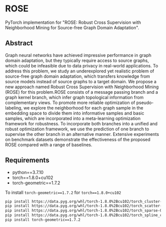 # ROSE
PyTorch implementation for "ROSE: Robust Cross Supervision with Neighborhood Mining for Source-free Graph Domain Adaptation".

## Abstract
Graph neural networks have achieved impressive performance in graph domain adaptation, but they typically require access to source graphs, which could be infeasible due to data privacy in real-world applications. To address this problem, we study an underexplored yet realistic problem of source-free graph domain adaptation, which transfers knowledge from source models instead of source graphs to a target domain. We propose a new approach named Robust Cross Supervision with Neighborhood Mining (ROSE) for this problem.ROSE consists of a message passing branch and a graph kernel branch, which infer graph topological information from complementary views. To promote more reliable optimization of pseudo-labeling, we explore the neighborhood for each graph sample in the embedding space to divide them into informative samples and basic samples, which are incorporated into a meta-learning optimization framework for robustness. To incorporate both branches into a unified and robust optimization framework, we use the prediction of one branch to supervise the other branch in an alternative manner. Extensive experiments on benchmark datasets demonstrate the effectiveness of the proposed ROSE compared with a range of baselines. 


## Requirements

* python==3.7.10
* torch==1.8.0+cu102
* torch-geometric==1.7.2

To install `torch-geometric==1.7.2` for `torch==1.8.0+cu102`
```txt
pip install https://data.pyg.org/whl/torch-1.8.0%2Bcu102/torch_cluster-1.5.9-cp37-cp37m-linux_x86_64.whl
pip install https://data.pyg.org/whl/torch-1.8.0%2Bcu102/torch_scatter-2.0.7-cp37-cp37m-linux_x86_64.whl
pip install https://data.pyg.org/whl/torch-1.8.0%2Bcu102/torch_sparse-0.6.10-cp37-cp37m-linux_x86_64.whl
pip install https://data.pyg.org/whl/torch-1.8.0%2Bcu102/torch_spline_conv-1.2.1-cp37-cp37m-linux_x86_64.whl
pip install torch-geometric==1.7.2
```
 
